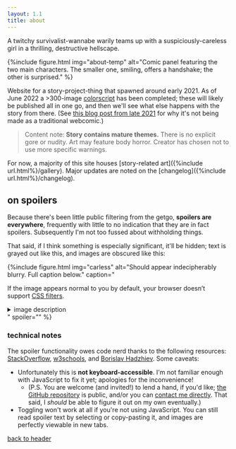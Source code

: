 ```yaml
---
layout: 1.1
title: about
---
```

A twitchy survivalist-wannabe warily teams up with a suspiciously-careless girl in a thrilling, destructive hellscape.

{%include figure.html
	img="about-temp"
	alt="Comic panel featuring the two main characters. The smaller one, smiling, offers a handshake; the other is surprised."
%}

Website for a story-project-thing that spawned around early 2021. As of June 2022 a >300-image [colorscript](https://www.slashfilm.com/533711/pixar-color-supercut/) has been completed; these will likely be published all in one go, and then we'll see what else happens with the story from there. (See [this blog post from late 2021](https://a-flyleaf.github.io/blog/project-rambling#now-what) for why it's not being made as a traditional webcomic.)

> Content note: **Story contains mature themes.** There is no explicit gore or nudity. Art may feature body horror. Creator has chosen not to use more specific warnings.

For now, a majority of this site houses [story-related art]({%include url.html%}/gallery). Major updates are noted on the [changelog]({%include url.html%}/changelog).

## on spoilers
Because there's been little public filtering from the getgo, **spoilers are everywhere**, frequently with little to no indication that they are in fact spoilers. Subsequently I'm not too fussed about withholding things.

That said, if I think something is especially significant, it'll be hidden; text is grayed out <span class="spoiler">like this</span>, and images are obscured like this:

{%include figure.html
	img="carless"
	alt="Should appear indecipherably blurry. Full caption below."
	caption="<p>If the image appears normal to you by default, your browser doesn’t support <a href='https://caniuse.com/css-filters' class='ext'>CSS filters</a>.</p>
		<details class='imgdesc'><summary>image description</summary>
		<p>Snippet from <a href='ygbtdm/gallery/roundups/2021-12'>a monthly art roundup</a>. On the top is a screenshot of an older version of this page, then titled “synopsis.” Continuing the screenshot is the header “in a sentence,” followed by “A twitchy survivalist-wannabe warily teams up with a suspiciously-carless girl in a thrilling, destructive hellscape.” To the side of the screenshot is a handwritten note: “sent this to a friend. made a typo.” and, in a smaller/faded note in all-caps, “<span style='text-transform:uppercase;'>I love writing</span>.”</p>
		<p>A crudely-rendered doodle below enlarges the typo, “suspiciously-carless.” One main character yells from a grocery store kiddie car, “<span style='text-transform:uppercase;'>Get in kiddo, we’re going karting.</span>” The smaller character says, more quietly, “I… have a license…”; declares the first: “<span style='text-transform:uppercase;'>Bullshit</span>”</p></details>"
	spoiler=""
%}

### technical notes
The spoiler functionality owes code nerd thanks to the following resources: <a href="https://stackoverflow.com/a/19075983" class="ext">StackOverflow</a>, <a href="https://www.w3schools.com/jsref/met_document_queryselector.asp" class="ext">w3schools</a>, and <a href="https://bobbyhadz.com/blog/javascript-addeventlistener-queryselectorall" class="ext">Borislav Hadzhiev</a>. Some caveats:

- Unfortunately this is **not keyboard-accessible**. I'm not familiar enough with JavaScript to fix it yet; apologies for the inconvenience!
	- (P.S. You are welcome (and invited!) to lend a hand, if you'd like; <a href="https://github.com/a-flyleaf/ygbtdm" class="ext">the GitHub repository</a> is public, and/or you can <a href="https://a-flyleaf.github.io/about#contact" target="ext">contact me directly</a>. That said, I *should* be able to figure it out on my own eventually.)
- Toggling won't work at all if you're not using JavaScript. You can still read spoiler text by selecting or copy-pasting it, and images are perfectly viewable in new tabs.

<a href="#header" class="skipto x">back to header</a>